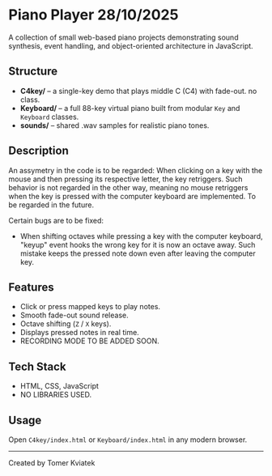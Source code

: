 # Piano Player 28/10/2025

A collection of small web-based piano projects demonstrating sound synthesis, event handling, and object-oriented architecture in JavaScript.

## Structure
- **C4key/** – a single-key demo that plays middle C (C4) with fade-out. no class.
- **Keyboard/** – a full 88-key virtual piano built from modular `Key` and `Keyboard` classes.
- **sounds/** – shared .wav samples for realistic piano tones.

## Description
An assymetry in the code is to be regarded:
When clicking on a key with the mouse and then pressing its respective letter, the key retriggers.
Such behavior is not regarded in the other way, meaning no mouse retriggers when the key is pressed with the computer keyboard are implemented.
To be regarded in the future.

Certain bugs are to be fixed:
- When shifting octaves while pressing a key with the computer keyboard, "keyup" event hooks the wrong key for it is now an octave away.
Such mistake keeps the pressed note down even after leaving the computer key.

## Features
- Click or press mapped keys to play notes.
- Smooth fade-out sound release.
- Octave shifting (`Z` / `X` keys).
- Displays pressed notes in real time.
- RECORDING MODE TO BE ADDED SOON.

## Tech Stack
- HTML, CSS, JavaScript
- NO LIBRARIES USED.

## Usage
Open `C4key/index.html` or `Keyboard/index.html` in any modern browser.

---

Created by Tomer Kviatek
